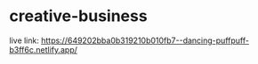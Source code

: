 # creative-business
live link: https://649202bba0b319210b010fb7--dancing-puffpuff-b3ff6c.netlify.app/
